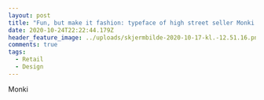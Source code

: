 ```yaml
---
layout: post
title: "Fun, but make it fashion: typeface of high street seller Monki "
date: 2020-10-24T22:22:44.179Z
header_feature_image: ../uploads/skjermbilde-2020-10-17-kl.-12.51.16.png
comments: true
tags:
  - Retail
  - Design
---
```

Monki